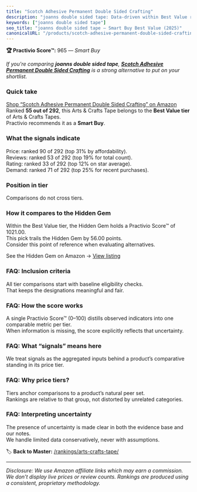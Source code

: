 ```yaml
---
title: "Scotch Adhesive Permanent Double Sided Crafting"
description: "joanns double sided tape: Data-driven within Best Value ranking using the Practivio Score™. Positioned by quality, value, demand, findability, momentum."
keywords: ["joanns double sided tape"]
seo_title: "joanns double sided tape — Smart Buy Best Value (2025)"
canonicalURL: "/products/scotch-adhesive-permanent-double-sided-crafting-B00NHVDIC6/"
---
```


**🏆 Practivio Score™:** 965 — _Smart Buy_


*If you're comparing **joanns double sided tape**, **[Scotch Adhesive Permanent Double Sided Crafting](https://www.amazon.com/dp/B00NHVDIC6?tag=practivio-20)** is a strong alternative to put on your shortlist.*
### Quick take
[Shop “Scotch Adhesive Permanent Double Sided Crafting” on Amazon](https://www.amazon.com/dp/B00NHVDIC6?tag=practivio-20)
Ranked **55 out of 292**, this Arts & Crafts Tape belongs to the **Best Value tier** of Arts & Crafts Tapes.  
Practivio recommends it as a **Smart Buy**.

### What the signals indicate
Price: ranked 90 of 292 (top 31% by affordability).  
Reviews: ranked 53 of 292 (top 19% for total count).  
Rating: ranked 33 of 292 (top 12% on star average).  
Demand: ranked 71 of 292 (top 25% for recent purchases).

### Position in tier
Comparisons do not cross tiers.

### How it compares to the Hidden Gem
Within the Best Value tier, the Hidden Gem holds a Practivio Score™ of 1021.00.  
This pick trails the Hidden Gem by 56.00 points.  
Consider this point of reference when evaluating alternatives.  

See the Hidden Gem on Amazon → [View listing](https://www.amazon.com/dp/B0035LXTYU?tag=practivio-20)

### FAQ: Inclusion criteria
All tier comparisons start with baseline eligibility checks.  
That keeps the designations meaningful and fair.

### FAQ: How the score works
A single Practivio Score™ (0–100) distills observed indicators into one comparable metric per tier.  
When information is missing, the score explicitly reflects that uncertainty.

### FAQ: What “signals” means here
We treat signals as the aggregated inputs behind a product’s comparative standing in its price tier.

### FAQ: Why price tiers?
Tiers anchor comparisons to a product’s natural peer set.  
Rankings are relative to that group, not distorted by unrelated categories.

### FAQ: Interpreting uncertainty
The presence of uncertainty is made clear in both the evidence base and our notes.  
We handle limited data conservatively, never with assumptions.


🏷️ **Back to Master:** [/rankings/arts-crafts-tape/](/rankings/arts-crafts-tape/)

---
_Disclosure: We use Amazon affiliate links which may earn a commission. We don’t display live prices or review counts. Rankings are produced using a consistent, proprietary methodology._
